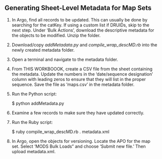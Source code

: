 ## Generating Sheet-Level Metadata for Map Sets

1. In Argo, find all records to be updated. This can usually be done by searching for the catKey. If using a custom list if DRUIDs, skip to the next step. Under ‘Bulk Actions’, download the descriptive metadata for the objects to be modified. Unzip the folder.

2. Download/copy _addMetadata.py_ and _compile_wrap_descMD.rb_ into the newly created metadata folder.

3. Open a terminal and navigate to the metadata folder.

4. From THIS WORKBOOOK, create a CSV file from the sheet containing the metadata. Update the numbers in the ‘date/sequence designation’ column with leading zeros to ensure that they will list in the proper sequence. Save the file as ‘maps.csv’ in the metadata folder.

5. Run the Python script:

    $ python addMetadata.py

6. Examine a few records to make sure they have updated correctly.

7. Run the Ruby script:

    $ ruby compile_wrap_descMD.rb . metadata.xml
    
8. In Argo, open the objects for versioning. Locate the APO for the map set. Select ‘MODS Bulk Loads” and choose ‘Submit new file.’ Then upload metadata.xml.
